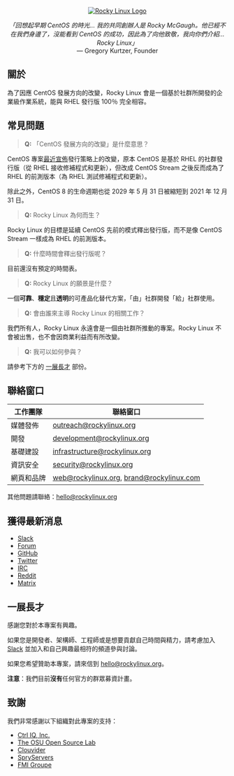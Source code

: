 <p align="center">
<a href="https://rockylinux.org/">
<img src="https://media.githubusercontent.com/media/rocky-linux/branding/main/logo-text-light%402x.png" alt="Rocky Linux Logo">
</a>
</p>

<p align="center">
<i>「回想起早期 CentOS 的時光... 我的共同創辦人是 Rocky McGaugh。他已經不在我們身邊了，沒能看到 CentOS 的成功，因此為了向他致敬，我向你們介紹... Rocky Linux」</i><br>
— Gregory Kurtzer, Founder
</p>

## 關於

為了因應 CentOS 發展方向的改變，Rocky Linux 會是一個基於社群所開發的企業級作業系統，能與 RHEL 發行版 100％ 完全相容。

## 常見問題

> **Q:** 「CentOS 發展方向的改變」是什麼意思？

CentOS 專案[最近宣佈](https://blog.centos.org/2020/12/future-is-centos-stream/)發行策略上的改變，原本 CentOS 是基於 RHEL 的社群發行版（從 RHEL 接收修補程式和更新），但改成 CentOS Stream 之後反而成為了 RHEL 的前測版本（為 RHEL 測試修補程式和更新）。

除此之外，CentOS 8 的生命週期也從 2029 年 5 月 31 日被縮短到 2021 年 12 月 31 日。

> **Q:** Rocky Linux 為何而生？

Rocky Linux 的目標是延續 CentOS 先前的模式釋出發行版，而不是像 CentOS Stream 一樣成為 RHEL 的前測版本。

> **Q:** 什麼時間會釋出發行版呢？

目前還沒有預定的時間表。

> **Q:** Rocky Linux 的願景是什麼？

一個**可靠**、**穩定**且**透明**的可產品化替代方案，「由」社群開發「給」社群使用。

> **Q:** 會由誰來主導 Rocky Linux 的相關工作？

我們所有人，Rocky Linux 永遠會是一個由社群所推動的專案。Rocky Linux 不會被出售，也不會因商業利益而有所改變。

> **Q:** 我可以如何參與？

請參考下方的 [一展長才](#一展長才) 部份。

## 聯絡窗口

| 工作團隊                      | 聯絡窗口                                  |
|-------------------------------|-------------------------------------------|
| 媒體發佈                      | outreach@rockylinux.org                   |
| 開發                          | development@rockylinux.org                |
| 基礎建設                      | infrastructure@rockylinux.org             |
| 資訊安全                      | security@rockylinux.org                   |
| 網頁和品牌                    | web@rockylinux.org, brand@rockylinux.com  |

其他問題請聯絡：hello@rockylinux.org

## 獲得最新消息

* [Slack](https://join.slack.com/t/hpcng/shared_invite/zt-k29vv4ab-yj1ksbHK_ZkXYi6HGtTYfw)
* [Forum](https://forums.rockylinux.org/)
* [GitHub](https://github.com/rocky-linux/)
* [Twitter](https://twitter.com/rocky_linux)
* [IRC](https://webchat.freenode.net/?channels=rockylinux)
* [Reddit](https://www.reddit.com/r/RockyLinux)
* [Matrix](https://matrix.to/#/+rockylinux:matrix.org)

## 一展長才

感謝您對於本專案有興趣。

如果您是開發者、架構師、工程師或是想要貢獻自己時間與精力，請考慮加入 [Slack](https://join.slack.com/t/hpcng/shared_invite/zt-k29vv4ab-yj1ksbHK_ZkXYi6HGtTYfw) 並加入和自己興趣最相符的頻道參與討論。

如果您希望贊助本專案，請來信到 hello@rockylinux.org。

**注意**：我們目前**沒有**任何官方的群眾募資計畫。

## 致謝

我們非常感謝以下組織對此專案的支持：
* [Ctrl IQ, Inc.](https://www.ctrl-cmd.com)
* [The OSU Open Source Lab](https://osuosl.org/)
* [Clouvider](https://www.clouvider.co.uk/)
* [SpryServers](https://www.spryservers.net/)
* [FMI Groupe](https://www.fmi.fr/)

